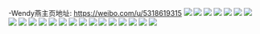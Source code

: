 -Wendy燕主页地址: https://weibo.com/u/5318619315 
![](https://wx4.sinaimg.cn/mw2000/005NWnQvly1h9dikhsiqdj32802yob2b.jpg) 
![](https://wx4.sinaimg.cn/mw2000/005NWnQvly1h9dika8fn0j32b82st1kz.jpg) 
![](https://wx4.sinaimg.cn/mw2000/005NWnQvly1h9diknd9l7j32802yo4qr.jpg) 
![](https://wx4.sinaimg.cn/mw2000/005NWnQvly1h7duhpw1gmj32bi359h1l.jpg) 
![](https://wx4.sinaimg.cn/mw2000/005NWnQvly1h7dui71tcrj32c0340b2d.jpg) 
![](https://wx4.sinaimg.cn/mw2000/005NWnQvly1h7duhwnzt4j32c02v6kgb.jpg) 
![](https://wx4.sinaimg.cn/mw2000/005NWnQvly1h7duig6a2qj32bk2yue7o.jpg) 
![](https://wx4.sinaimg.cn/mw2000/005NWnQvly1h7duw9t3dnj32c0340e82.jpg) 
![](https://wx4.sinaimg.cn/mw2000/005NWnQvly1h7duw7e1g1j31sc2dsk8c.jpg) 
![](https://wx4.sinaimg.cn/mw2000/005NWnQvgy1h7duxwt0i7j32c0305kjn.jpg) 
![](https://wx4.sinaimg.cn/mw2000/005NWnQvly1h7duiq36z2j32bm35mdzc.jpg) 
![](https://wx4.sinaimg.cn/mw2000/005NWnQvly1h7duiyblrbj32ae34l4pw.jpg) 
![](https://wx4.sinaimg.cn/mw2000/005NWnQvly1h6emace6j6j32c02uy1l2.jpg) 
![](https://wx4.sinaimg.cn/mw2000/005NWnQvly1h6emai9b2dj32bw31vu0y.jpg) 
![](https://wx4.sinaimg.cn/mw2000/005NWnQvly1h6emakolnrj32bs33z1ki.jpg) 
![](https://wx4.sinaimg.cn/mw2000/005NWnQvly1h6emafbyc9j32bv30nhdy.jpg) 
![](https://wx4.sinaimg.cn/mw2000/005NWnQvly1h68v9iy4wvj32c02z34qp.jpg) 
![](https://wx4.sinaimg.cn/mw2000/005NWnQvly1h68v9lbuo1j30sa0pdjs9.jpg) 
![](https://wx4.sinaimg.cn/mw2000/005NWnQvly1h68v9kug2rj32a43407wk.jpg) 
![](https://wx4.sinaimg.cn/mw2000/005NWnQvly1h56nvverhbj32c0340kjr.jpg) 
![](https://wx4.sinaimg.cn/mw2000/005NWnQvly1h56nvzmx1kj32c02zzkjo.jpg) 
![](https://wx4.sinaimg.cn/mw2000/005NWnQvly1h56nw3hmjgj32c0340b2g.jpg) 
